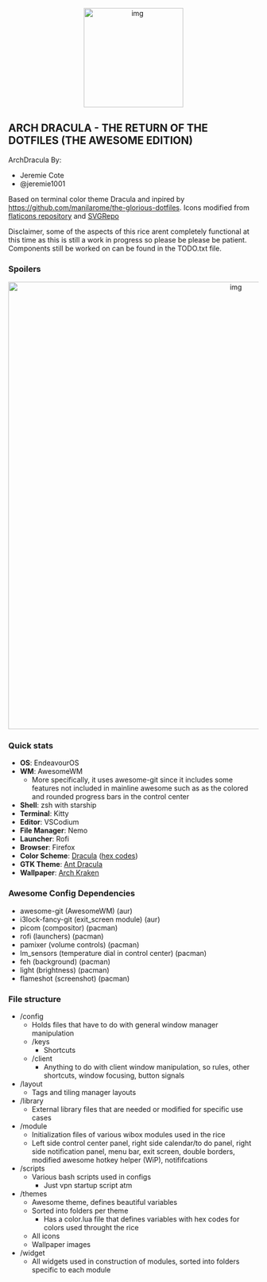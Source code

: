 <p align="center">
<img src="https://i.imgur.com/WuGGblj.png" alt="img" width="200px">
</p>

## ARCH DRACULA - THE RETURN OF THE DOTFILES (THE AWESOME EDITION)

ArchDracula By:

- Jeremie Cote
- @jeremie1001

Based on terminal color theme Dracula and inpired by https://github.com/manilarome/the-glorious-dotfiles. Icons modified from [flaticons repository](https://www.flaticon.com/) and [SVGRepo](https://www.svgrepo.com/vectors/chain/)

Disclaimer, some of the aspects of this rice arent completely functional at this time as this is still a work in progress so please be please be patient. Components still be worked on can be found in the TODO.txt file.

### Spoilers

<p align="center">
<img src="https://i.imgur.com/GhyK4Bw.png" alt="img" width="900px">
</p>

### Quick stats

- **OS**: EndeavourOS
- **WM**: AwesomeWM
  - More specifically, it uses awesome-git since it includes some features not included in mainline awesome such as as the colored and rounded progress bars in the control center
- **Shell**: zsh with starship
- **Terminal**: Kitty
- **Editor**: VSCodium
- **File Manager**: Nemo
- **Launcher**: Rofi
- **Browser**: Firefox
- **Color Scheme**: [Dracula](https://draculatheme.com/) ([hex codes](https://github.com/dracula/dracula-theme))
- **GTK Theme**: [Ant Dracula](https://draculatheme.com/gtk)
- **Wallpaper**: [Arch Kraken](https://i.imgur.com/S0LHsad.png)

### Awesome Config Dependencies

- awesome-git (AwesomeWM) (aur)
- i3lock-fancy-git (exit_screen module) (aur)
- picom (compositor) (pacman)
- rofi (launchers) (pacman)
- pamixer (volume controls) (pacman)
- lm_sensors (temperature dial in control center) (pacman)
- feh (background) (pacman)
- light (brightness) (pacman)
- flameshot (screenshot) (pacman)

### File structure

- /config
  - Holds files that have to do with general window manager manipulation
  - /keys
    - Shortcuts
  - /client
    - Anything to do with client window manipulation, so rules, other shortcuts, window focusing, button signals
- /layout
  - Tags and tiling manager layouts
- /library
  - External library files that are needed or modified for specific use cases
- /module
  - Initialization files of various wibox modules used in the rice
  - Left side control center panel, right side calendar/to do panel, right side notification panel, menu bar, exit screen, double borders, modified awesome hotkey helper (WiP), notififcations
- /scripts
  - Various bash scripts used in configs
    - Just vpn startup script atm
- /themes
  - Awesome theme, defines beautiful variables
  - Sorted into folders per theme
    - Has a color.lua file that defines variables with hex codes for colors used throught the rice
  - All icons
  - Wallpaper images
- /widget
  - All widgets used in construction of modules, sorted into folders specific to each module